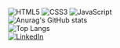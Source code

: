 ![HTML5](https://img.shields.io/badge/HTML5-orange?style=flat&logo=html5&logoColor=white)
![CSS3](https://img.shields.io/badge/CSS3-blue?style=flat&logo=css3&logoColor=white)
![JavaScript](https://img.shields.io/badge/JavaScript-yellow?style=flat&logo=javascript&logoColor=white)
<br>
![Anurag's GitHub stats](https://github-readme-stats.vercel.app/api?username=lianzito&theme=calm&show_icons=true)<br>
![Top Langs](https://github-readme-stats.vercel.app/api/top-langs/?username=lianzito&layout=compact)<br>
[![LinkedIn](https://img.shields.io/badge/LinkedIn-0077B5?style=flat&logo=linkedin)](https://www.linkedin.com/in/lianfantucci)

<!--
**lianzito/lianzito** is a ✨ _special_ ✨ repository because its `README.md` (this file) appears on your GitHub profile.

Here are some ideas to get you started:

- 🔭 I’m currently working on ...
- 🌱 I’m currently learning ...
- 👯 I’m looking to collaborate on ...
- 🤔 I’m looking for help with ...
- 💬 Ask me about ...
- 📫 How to reach me: ...
- 😄 Pronouns: ...
- ⚡ Fun fact: ...
-->
